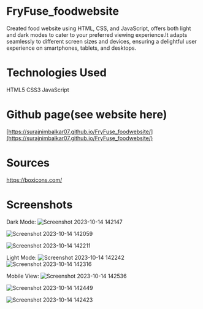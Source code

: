 # FryFuse_foodwebsite
Created food website using HTML, CSS, and JavaScript, offers both light and dark modes to cater to your preferred viewing experience.It adapts seamlessly to different screen sizes and devices, ensuring a delightful user experience on smartphones, tablets, and desktops.

# Technologies Used
HTML5 CSS3 JavaScript

# Github page(see website here)
[https://surajnimbalkar07.github.io/FryFuse_foodwebsite/](https://surajnimbalkar07.github.io/FryFuse_foodwebsite/)

# Sources
https://boxicons.com/

# Screenshots
Dark Mode:
![Screenshot 2023-10-14 142147](https://github.com/surajnimbalkar07/FryFuse_foodwebsite/assets/136218136/e9ba4c1d-d9c1-44e6-ab9d-ae541336e912)

![Screenshot 2023-10-14 142059](https://github.com/surajnimbalkar07/FryFuse_foodwebsite/assets/136218136/fe88c0a6-0052-42d6-bad5-ac0bbd233e55)

![Screenshot 2023-10-14 142211](https://github.com/surajnimbalkar07/FryFuse_foodwebsite/assets/136218136/951bf57a-8bcd-47a9-a66f-24166da8fd43)

Light Mode:
![Screenshot 2023-10-14 142242](https://github.com/surajnimbalkar07/FryFuse_foodwebsite/assets/136218136/dc3fc993-d601-402c-a858-ecee06ced93c)
![Screenshot 2023-10-14 142316](https://github.com/surajnimbalkar07/FryFuse_foodwebsite/assets/136218136/0b935d51-2cea-4b10-9578-8d16a7f61eb0)


Mobile View:
![Screenshot 2023-10-14 142536](https://github.com/surajnimbalkar07/FryFuse_foodwebsite/assets/136218136/6c00a21e-5e0d-474e-b109-ae782299a297)

![Screenshot 2023-10-14 142449](https://github.com/surajnimbalkar07/FryFuse_foodwebsite/assets/136218136/a9ff6147-bc24-4c99-8a55-519d736acc56)

![Screenshot 2023-10-14 142423](https://github.com/surajnimbalkar07/FryFuse_foodwebsite/assets/136218136/18e3aaa7-cad9-4f2f-b7c1-d078073c47b1)
